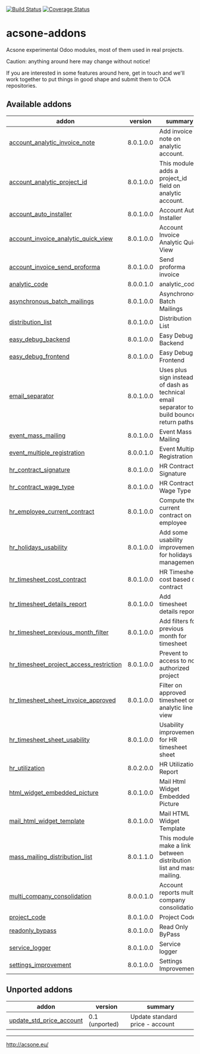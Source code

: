 [![Build Status](https://travis-ci.org/acsone/acsone-addons.svg?branch=master)](https://travis-ci.org/acsone/acsone-addons)
[![Coverage Status](https://coveralls.io/repos/acsone/acsone-addons/badge.png?branch=master)](https://coveralls.io/r/acsone/acsone-addons?branch=master)

acsone-addons
=============

Acsone experimental Odoo modules, most of them
used in real projects.

Caution: anything around here may change without notice!

If you are interested in some features around here,
get in touch and we'll work together to put things
in good shape and submit them to OCA repositories.

[//]: # (addons)
Available addons
----------------
addon | version | summary
--- | --- | ---
[account_analytic_invoice_note](account_analytic_invoice_note/) | 8.0.1.0.0 | Add invoice note on analytic account.
[account_analytic_project_id](account_analytic_project_id/) | 8.0.1.0.0 | This module adds a project_id field on analytic account.
[account_auto_installer](account_auto_installer/) | 8.0.1.0.0 | Account Auto Installer
[account_invoice_analytic_quick_view](account_invoice_analytic_quick_view/) | 8.0.1.0.0 | Account Invoice Analytic Quick View
[account_invoice_send_proforma](account_invoice_send_proforma/) | 8.0.1.0.0 | Send proforma invoice
[analytic_code](analytic_code/) | 8.0.0.1.0 | analytic_code
[asynchronous_batch_mailings](asynchronous_batch_mailings/) | 8.0.1.0.0 | Asynchronous Batch Mailings
[distribution_list](distribution_list/) | 8.0.1.0.0 | Distribution List
[easy_debug_backend](easy_debug_backend/) | 8.0.1.0.0 | Easy Debug Backend
[easy_debug_frontend](easy_debug_frontend/) | 8.0.1.0.0 | Easy Debug Frontend
[email_separator](email_separator/) | 8.0.1.0.0 | Uses plus sign instead of dash as technical email separator to build bounce return paths
[event_mass_mailing](event_mass_mailing/) | 8.0.1.0.0 | Event Mass Mailing
[event_multiple_registration](event_multiple_registration/) | 8.0.0.1.0 | Event Multiple Registration
[hr_contract_signature](hr_contract_signature/) | 8.0.1.0.0 | HR Contract Signature
[hr_contract_wage_type](hr_contract_wage_type/) | 8.0.1.0.0 | HR Contract Wage Type
[hr_employee_current_contract](hr_employee_current_contract/) | 8.0.1.0.0 | Compute the current contract on employee
[hr_holidays_usability](hr_holidays_usability/) | 8.0.1.0.0 | Add some usability improvements for holidays management
[hr_timesheet_cost_contract](hr_timesheet_cost_contract/) | 8.0.1.0.0 | HR Timesheet cost based on contract
[hr_timesheet_details_report](hr_timesheet_details_report/) | 8.0.1.0.0 | Add timesheet details report
[hr_timesheet_previous_month_filter](hr_timesheet_previous_month_filter/) | 8.0.1.0.0 | Add filters for previous month for timesheet
[hr_timesheet_project_access_restriction](hr_timesheet_project_access_restriction/) | 8.0.1.0.0 | Prevent to access to not authorized project
[hr_timesheet_sheet_invoice_approved](hr_timesheet_sheet_invoice_approved/) | 8.0.1.0.0 | Filter on approved timesheet on analytic line view
[hr_timesheet_sheet_usability](hr_timesheet_sheet_usability/) | 8.0.1.0.0 | Usability improvements for HR timesheet sheet
[hr_utilization](hr_utilization/) | 8.0.2.0.0 | HR Utilization Report
[html_widget_embedded_picture](html_widget_embedded_picture/) | 8.0.1.0.0 | Mail Html Widget Embedded Picture
[mail_html_widget_template](mail_html_widget_template/) | 8.0.1.0.0 | Mail HTML Widget Template
[mass_mailing_distribution_list](mass_mailing_distribution_list/) | 8.0.1.1.0 | This module make a link between distribution list and mass mailing.
[multi_company_consolidation](multi_company_consolidation/) | 8.0.0.1.0 | Account reports multi company consolidation
[project_code](project_code/) | 8.0.1.0.0 | Project Code
[readonly_bypass](readonly_bypass/) | 8.0.1.0.0 | Read Only ByPass
[service_logger](service_logger/) | 8.0.1.0.0 | Service logger
[settings_improvement](settings_improvement/) | 8.0.1.0.0 | Settings Improvement

Unported addons
---------------
addon | version | summary
--- | --- | ---
[update_std_price_account](__unported__/update_std_price_account/) | 0.1 (unported) | Update standard price - account

[//]: # (end addons)

---

http://acsone.eu/
